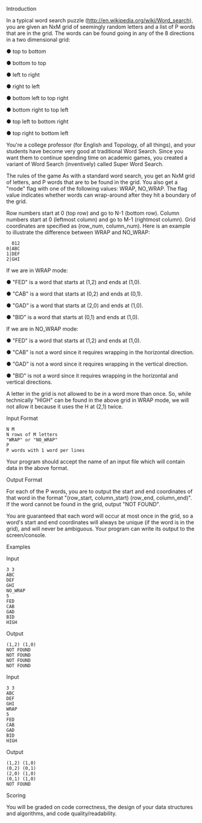 Introduction

In a typical word search puzzle (http://en.wikipedia.org/wiki/Word_search), you are given an NxM grid of seemingly random letters and a list of P words that are in the grid. The words can be found going in any of the 8 directions in a two dimensional grid:

● top to bottom

●	bottom to top

●	left to right

●	right to left

●	bottom left to top right

●	bottom right to top left

●	top left to bottom right

●	top right to bottom left

You're a college professor (for English and Topology, of all things), and your students have become very good at traditional Word Search. Since you want them to continue spending time on academic games, you created a variant of Word Search (inventively) called Super Word Search.

The rules of the game
As with a standard word search, you get an NxM grid of letters, and P words that are to be found in the grid. You also get a "mode" flag with one of the following values: WRAP, NO_WRAP. The flag value indicates whether words can wrap-around after they hit a boundary of the grid.

Row numbers start at 0 (top row) and go to N-1 (bottom row). Column numbers start at 0 (leftmost column) and go to M-1 (rightmost column). Grid coordinates are specified as (row_num, column_num).
Here is an example to illustrate the difference between WRAP and NO_WRAP:

      012
    0|ABC
    1|DEF
    2|GHI

If we are in WRAP mode:

●	"FED" is a word that starts at (1,2) and ends at (1,0).

●	"CAB" is a word that starts at (0,2) and ends at (0,1).

●	"GAD" is a word that starts at (2,0) and ends at (1,0).

●	"BID" is a word that starts at (0,1) and ends at (1,0).

If we are in NO_WRAP mode:

●	"FED" is a word that starts at (1,2) and ends at (1,0).

●	"CAB" is not a word since it requires wrapping in the horizontal direction.

●	"GAD" is not a word since it requires wrapping in the vertical direction.

●	"BID" is not a word since it requires wrapping in the horizontal and vertical directions.

A letter in the grid is not allowed to be in a word more than once. So, while technically "HIGH" can be found in the above grid in WRAP mode, we will not allow it because it uses the H at (2,1) twice.

Input Format

    N M
    N rows of M letters
    "WRAP" or "NO_WRAP"
    P
    P words with 1 word per lines

Your program should accept the name of an input file which will contain data in the above format.

Output Format

For each of the P words, you are to output the start and end coordinates of that word in the format "(row_start, column_start) (row_end, column_end)". If the word cannot be found in the grid, output "NOT FOUND".

You are guaranteed that each word will occur at most once in the grid, so a word's start and end coordinates will always be unique (if the word is in the grid), and will never be ambiguous.
Your program can write its output to the screen/console.

Examples

Input

    3 3
    ABC
    DEF
    GHI
    NO_WRAP
    5
    FED
    CAB
    GAD
    BID
    HIGH

Output

    (1,2) (1,0)
    NOT FOUND
    NOT FOUND
    NOT FOUND
    NOT FOUND

Input

    3 3
    ABC
    DEF
    GHI
    WRAP
    5
    FED
    CAB
    GAD
    BID
    HIGH

Output

    (1,2) (1,0)
    (0,2) (0,1)
    (2,0) (1,0)
    (0,1) (1,0)
    NOT FOUND

Scoring

You will be graded on code correctness, the design of your data structures and algorithms, and code quality/readability.


